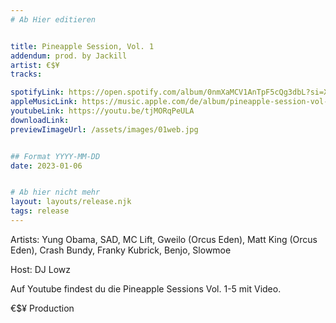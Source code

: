 ```yaml
---
# Ab Hier editieren


title: Pineapple Session, Vol. 1
addendum: prod. by Jackill
artist: €$¥
tracks:

spotifyLink: https://open.spotify.com/album/0nmXaMCV1AnTpF5cQg3dbL?si=XIil4odSS9ypauN-6J_F1w
appleMusicLink: https://music.apple.com/de/album/pineapple-session-vol-1-feat-yung-obama-sad-mc-lift/1657280541
youtubeLink: https://youtu.be/tjMORqPeULA
downloadLink: 
previewIimageUrl: /assets/images/01web.jpg


## Format YYYY-MM-DD
date: 2023-01-06


# Ab hier nicht mehr
layout: layouts/release.njk
tags: release
---
```


Artists: Yung Obama, SAD, MC Lift, Gweilo (Orcus Eden), Matt King (Orcus Eden), Crash Bundy, Franky Kubrick, Benjo, Slowmoe

Host: DJ Lowz

Auf Youtube findest du die Pineapple Sessions Vol. 1-5 mit Video.

€$¥ Production
